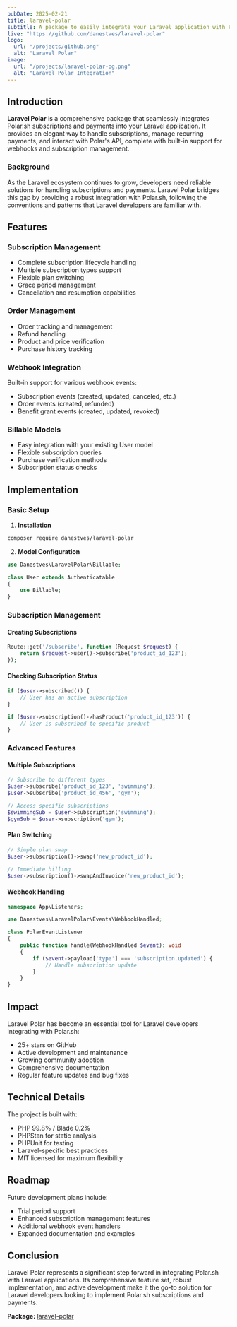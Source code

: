```yaml
---
pubDate: 2025-02-21
title: laravel-polar
subtitle: A package to easily integrate your Laravel application with Polar.sh
live: "https://github.com/danestves/laravel-polar"
logo:
  url: "/projects/github.png"
  alt: "Laravel Polar"
image:
  url: "/projects/laravel-polar-og.png"
  alt: "Laravel Polar Integration"
---
```


## Introduction

**Laravel Polar** is a comprehensive package that seamlessly integrates Polar.sh subscriptions and payments into your Laravel application. It provides an elegant way to handle subscriptions, manage recurring payments, and interact with Polar's API, complete with built-in support for webhooks and subscription management.

### Background

As the Laravel ecosystem continues to grow, developers need reliable solutions for handling subscriptions and payments. Laravel Polar bridges this gap by providing a robust integration with Polar.sh, following the conventions and patterns that Laravel developers are familiar with.

## Features

### Subscription Management

- Complete subscription lifecycle handling
- Multiple subscription types support
- Flexible plan switching
- Grace period management
- Cancellation and resumption capabilities

### Order Management

- Order tracking and management
- Refund handling
- Product and price verification
- Purchase history tracking

### Webhook Integration

Built-in support for various webhook events:

- Subscription events (created, updated, canceled, etc.)
- Order events (created, refunded)
- Benefit grant events (created, updated, revoked)

### Billable Models

- Easy integration with your existing User model
- Flexible subscription queries
- Purchase verification methods
- Subscription status checks

## Implementation

### Basic Setup

1. **Installation**

```bash
composer require danestves/laravel-polar
```

2. **Model Configuration**

```php
use Danestves\LaravelPolar\Billable;

class User extends Authenticatable
{
    use Billable;
}
```

### Subscription Management

#### Creating Subscriptions

```php
Route::get('/subscribe', function (Request $request) {
    return $request->user()->subscribe('product_id_123');
});
```

#### Checking Subscription Status

```php
if ($user->subscribed()) {
    // User has an active subscription
}

if ($user->subscription()->hasProduct('product_id_123')) {
    // User is subscribed to specific product
}
```

### Advanced Features

#### Multiple Subscriptions

```php
// Subscribe to different types
$user->subscribe('product_id_123', 'swimming');
$user->subscribe('product_id_456', 'gym');

// Access specific subscriptions
$swimmingSub = $user->subscription('swimming');
$gymSub = $user->subscription('gym');
```

#### Plan Switching

```php
// Simple plan swap
$user->subscription()->swap('new_product_id');

// Immediate billing
$user->subscription()->swapAndInvoice('new_product_id');
```

#### Webhook Handling

```php
namespace App\Listeners;

use Danestves\LaravelPolar\Events\WebhookHandled;

class PolarEventListener
{
    public function handle(WebhookHandled $event): void
    {
        if ($event->payload['type'] === 'subscription.updated') {
            // Handle subscription update
        }
    }
}
```

## Impact

Laravel Polar has become an essential tool for Laravel developers integrating with Polar.sh:

- 25+ stars on GitHub
- Active development and maintenance
- Growing community adoption
- Comprehensive documentation
- Regular feature updates and bug fixes

## Technical Details

The project is built with:

- PHP 99.8% / Blade 0.2%
- PHPStan for static analysis
- PHPUnit for testing
- Laravel-specific best practices
- MIT licensed for maximum flexibility

## Roadmap

Future development plans include:

- Trial period support
- Enhanced subscription management features
- Additional webhook event handlers
- Expanded documentation and examples

## Conclusion

Laravel Polar represents a significant step forward in integrating Polar.sh with Laravel applications. Its comprehensive feature set, robust implementation, and active development make it the go-to solution for Laravel developers looking to implement Polar.sh subscriptions and payments.

**Package:** [laravel-polar](https://packagist.org/packages/danestves/laravel-polar)
